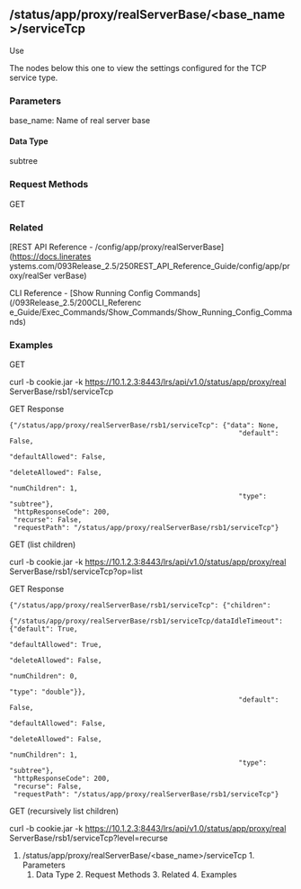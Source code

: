 ## /status/app/proxy/realServerBase/<base_name>/serviceTcp

Use

The nodes below this one to view the settings configured for the TCP service
type.

### Parameters

base_name: Name of real server base

#### Data Type

subtree

### Request Methods

GET

### Related

[REST API Reference - /config/app/proxy/realServerBase](https://docs.linerates
ystems.com/093Release_2.5/250REST_API_Reference_Guide/config/app/proxy/realSer
verBase)

CLI Reference - [Show Running Config Commands](/093Release_2.5/200CLI_Referenc
e_Guide/Exec_Commands/Show_Commands/Show_Running_Config_Commands)

### Examples

GET

curl -b cookie.jar -k https://10.1.2.3:8443/lrs/api/v1.0/status/app/proxy/real
ServerBase/rsb1/serviceTcp

GET Response

    
    
    {"/status/app/proxy/realServerBase/rsb1/serviceTcp": {"data": None,
                                                             "default": False,
                                                             "defaultAllowed": False,
                                                             "deleteAllowed": False,
                                                             "numChildren": 1,
                                                             "type": "subtree"},
     "httpResponseCode": 200,
     "recurse": False,
     "requestPath": "/status/app/proxy/realServerBase/rsb1/serviceTcp"}
    

GET (list children)

curl -b cookie.jar -k https://10.1.2.3:8443/lrs/api/v1.0/status/app/proxy/real
ServerBase/rsb1/serviceTcp?op=list

GET Response

    
    
    {"/status/app/proxy/realServerBase/rsb1/serviceTcp": {"children": 
            {"/status/app/proxy/realServerBase/rsb1/serviceTcp/dataIdleTimeout": {"default": True,
                                                                                  "defaultAllowed": True,
                                                                                  "deleteAllowed": False,
                                                                                  "numChildren": 0,
                                                                                  "type": "double"}},
                                                             "default": False,
                                                             "defaultAllowed": False,
                                                             "deleteAllowed": False,
                                                             "numChildren": 1,
                                                             "type": "subtree"},
     "httpResponseCode": 200,
     "recurse": False,
     "requestPath": "/status/app/proxy/realServerBase/rsb1/serviceTcp"}
    

GET (recursively list children)

curl -b cookie.jar -k https://10.1.2.3:8443/lrs/api/v1.0/status/app/proxy/real
ServerBase/rsb1/serviceTcp?level=recurse

  1. /status/app/proxy/realServerBase/<base_name>/serviceTcp
    1. Parameters
      1. Data Type
    2. Request Methods
    3. Related
    4. Examples

